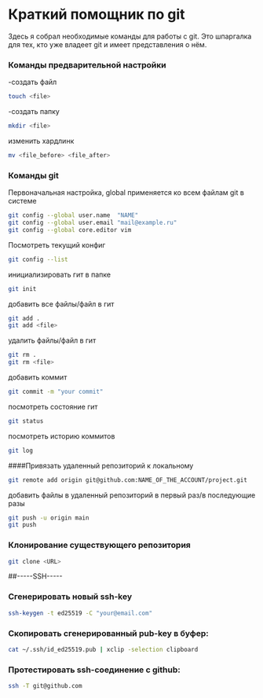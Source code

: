 # Краткий помощник по git

Здесь я собрал необходимые команды для работы с git.
Это шпаргалка для тех, кто уже владеет git и имеет представления о нём.

### Команды предварительной настройки
-создать файл
```bash
touch <file>   
```
-создать папку
```bash
mkdir <file>   
```
изменить хардлинк
```bash
mv <file_before> <file_after>
```

### Команды git

Первоначальная настройка, global применяется ко всем файлам git в системе
```bash
git config --global user.name  "NAME"
git config --global user.email "mail@example.ru" 
git config --global core.editor vim
```

Посмотреть текущий конфиг
```bash
git config --list
```
инициализировать гит в папке
```bash
git init
```
добавить все файлы/файл в гит
```bash
git add .
git add <file>
```

удалить файлы/файл в гит
```bash
git rm .
git rm <file>
```
добавить коммит
```bash
git commit -m "your commit"
```
посмотреть состояние гит
```bash
git status
```
посмотреть историю коммитов
```bash
git log
```

####Привязать удаленный репозиторий к локальному 
```bash
git remote add origin git@github.com:NAME_OF_THE_ACCOUNT/project.git
```

добавить файлы в удаленный репозиторий в первый раз/в последующие разы
```bash
git push -u origin main
git push
```

### Клонирование существующего репозитория
```bash
git clone <URL>
```
##-----SSH-----
### Сгенерировать новый ssh-key
```bash
ssh-keygen -t ed25519 -C "your@email.com"
```
### Скопировать сгенерированный pub-key в буфер:
```bash
cat ~/.ssh/id_ed25519.pub | xclip -selection clipboard
```
### Протестировать ssh-соединение с github:
```bash
ssh -T git@github.com
```
